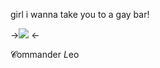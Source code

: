 girl i wanna take you to a gay bar! 


->![](https://files.catbox.moe/djvavv.png) <- 


𝓒ommander *L*eo 
